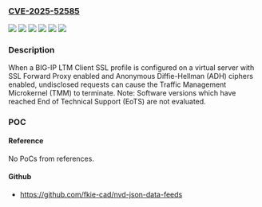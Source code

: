 ### [CVE-2025-52585](https://cve.mitre.org/cgi-bin/cvename.cgi?name=CVE-2025-52585)
![](https://img.shields.io/static/v1?label=Product&message=BIG-IP&color=blue)
![](https://img.shields.io/static/v1?label=Version&message=&color=brightgreen)
![](https://img.shields.io/static/v1?label=Version&message=15.1.0%20&color=brightgreen)
![](https://img.shields.io/static/v1?label=Version&message=16.1.0%20&color=brightgreen)
![](https://img.shields.io/static/v1?label=Version&message=17.1.0%20&color=brightgreen)
![](https://img.shields.io/static/v1?label=Vulnerability&message=CWE-476%20NULL%20Pointer%20Dereference&color=brightgreen)

### Description

When a BIG-IP LTM Client SSL profile is configured on a virtual server with SSL Forward Proxy enabled and Anonymous Diffie-Hellman (ADH) ciphers enabled, undisclosed requests can cause the Traffic Management Microkernel (TMM) to terminate. Note: Software versions which have reached End of Technical Support (EoTS) are not evaluated.

### POC

#### Reference
No PoCs from references.

#### Github
- https://github.com/fkie-cad/nvd-json-data-feeds

